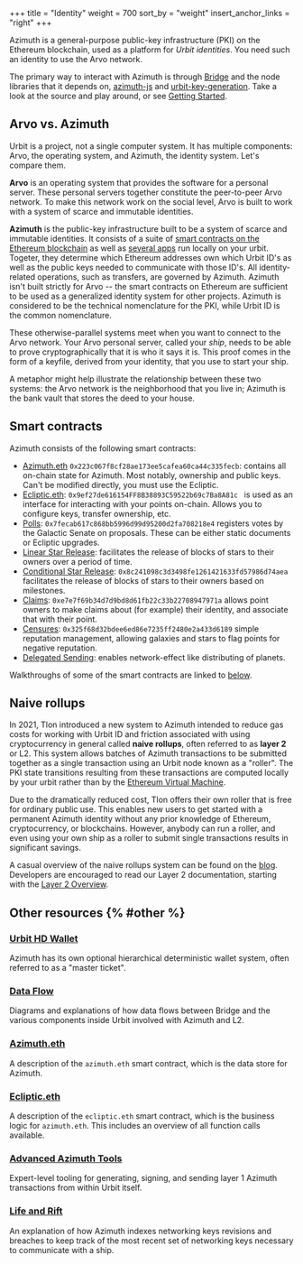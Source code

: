 +++
title = "Identity"
weight = 700
sort_by = "weight"
insert_anchor_links = "right"
+++

Azimuth is a general-purpose public-key infrastructure (PKI) on the Ethereum
blockchain, used as a platform for _Urbit identities_. You need such an identity
to use the Arvo network.

The primary way to interact with Azimuth is through
[Bridge](https://github.com/urbit/bridge) and the node libraries that it
depends on, [azimuth-js](https://github.com/urbit/azimuth-js) and
[urbit-key-generation](https://github.com/urbit/urbit-key-generation). Take a
look at the source and play around, or see [Getting
Started](https://urbit.org/getting-started).

## Arvo vs. Azimuth

Urbit is a project, not a single computer system. It has multiple components:
Arvo, the operating system, and Azimuth, the identity system. Let's compare
them.

**Arvo** is an operating system that provides the software for a personal
server. These personal servers together constitute the peer-to-peer Arvo
network. To make this network work on the social level, Arvo is built to work
with a system of scarce and immutable identities.

**Azimuth** is the public-key infrastructure built to be a system of scarce and
immutable identities. It consists of a suite of [smart contracts on the Ethereum
blockchain](https://github.com/urbit/azimuth) as well as [several
apps](/system/identity/concepts/flow) run locally on your urbit. Togeter, they determine
which Ethereum addresses own which Urbit ID's as well as the public keys needed
to communicate with those ID's. All identity-related operations, such as
transfers, are governed by Azimuth. Azimuth isn't built strictly for Arvo -- the
smart contracts on Ethereum are sufficient to be used as a generalized identity
system for other projects. Azimuth is considered to be the technical
nomenclature for the PKI, while Urbit ID is the common nomenclature.

These otherwise-parallel systems meet when you want to connect to the Arvo
network. Your Arvo personal server, called your _ship_, needs to be able to
prove cryptographically that it is who it says it is. This proof comes in the
form of a keyfile, derived from your identity, that you use to start your ship.

A metaphor might help illustrate the relationship between these two systems: the
Arvo network is the neighborhood that you live in; Azimuth is the bank vault
that stores the deed to your house.

## Smart contracts

Azimuth consists of the following smart contracts:

- [Azimuth.eth](https://etherscan.io/address/azimuth.eth)
  `0x223c067f8cf28ae173ee5cafea60ca44c335fecb`: contains all on-chain state for
  Azimuth. Most notably, ownership and public keys. Can't be modified directly,
  you must use the Ecliptic.
- [Ecliptic.eth](https://etherscan.io/address/ecliptic.eth):
  `0x9ef27de616154FF8B38893C59522b69c7Ba8A81c ` is used as an interface for
  interacting with your points on-chain. Allows you to configure keys, transfer
  ownership, etc.
- [Polls](https://etherscan.io/address/0x7fecab617c868bb5996d99d95200d2fa708218e4):
  `0x7fecab617c868bb5996d99d95200d2fa708218e4` registers votes by the Galactic
  Senate on proposals. These can be either static documents or Ecliptic
  upgrades.
- [Linear Star
  Release](https://etherscan.io/address/0x86cd9cd0992f04231751e3761de45cecea5d1801):
  facilitates the release of blocks of stars to their owners over a period of
  time.
- [Conditional Star
  Release](https://etherscan.io/address/0x8c241098c3d3498fe1261421633fd57986d74aea):
  `0x8c241098c3d3498fe1261421633fd57986d74aea` facilitates the release of
  blocks of stars to their owners based on milestones.
- [Claims](https://etherscan.io/address/0xe7e7f69b34d7d9bd8d61fb22c33b22708947971a):
  `0xe7e7f69b34d7d9bd8d61fb22c33b22708947971a` allows point owners to make
  claims about (for example) their identity, and associate that with their
  point.
- [Censures](https://etherscan.io/address/0x325f68d32bdee6ed86e7235ff2480e2a433d6189):
  `0x325f68d32bdee6ed86e7235ff2480e2a433d6189` simple reputation management,
  allowing galaxies and stars to flag points for negative reputation.
- [Delegated
  Sending](https://etherscan.io/address/0xf6b461fe1ad4bd2ce25b23fe0aff2ac19b3dfa76):
  enables network-effect like distributing of planets.

Walkthroughs of some of the smart contracts are linked to [below](#other).

## Naive rollups

In 2021, Tlon introduced a new system to Azimuth intended to reduce gas costs
for working with Urbit ID and friction associated with using cryptocurrency in
general called **naive rollups**, often referred to as **layer 2** or L2. This system
allows batches of Azimuth transactions to be submitted together as a single
transaction using an Urbit node known as a "roller". The PKI state transitions
resulting from these transactions are computed locally by your urbit rather than
by the [Ethereum Virtual Machine](https://ethereum.org/en/developers/docs/evm/).

Due to the dramatically reduced cost, Tlon offers their own roller that is free
for ordinary public use. This enables new users to get started with a permanent
Azimuth identity without any prior knowledge of Ethereum, cryptocurrency, or
blockchains. However, anybody can run a roller, and even using your own ship as
a roller to submit single transactions results in significant savings.

A casual overview of the naive rollups system can be found on the
[blog](https://urbit.org/blog/rollups). Developers are encouraged to read our Layer 2
documentation, starting with the [Layer 2 Overview](/system/identity/concepts/layer2).

## Other resources {% #other %}

### [Urbit HD Wallet](/system/identity/concepts/hd-wallet)

Azimuth has its own optional hierarchical deterministic wallet system, often
referred to as a "master ticket".

### [Data Flow](/system/identity/concepts/flow)

Diagrams and explanations of how data flows between Bridge and the various
components inside Urbit involved with Azimuth and L2.

### [Azimuth.eth](/system/identity-eth)

A description of the `azimuth.eth` smart contract, which is the data store for
Azimuth.

### [Ecliptic.eth](/system/identity/reference/ecliptic)

A description of the `ecliptic.eth` smart contract, which is the business logic
for `azimuth.eth`. This includes an overview of all function calls available.

### [Advanced Azimuth Tools](/system/identity/guides/advanced-azimuth-tools)

Expert-level tooling for generating, signing, and sending layer 1 Azimuth
transactions from within Urbit itself.

### [Life and Rift](/system/identity)

An explanation of how Azimuth indexes networking keys revisions and breaches to
keep track of the most recent set of networking keys necessary to communicate
with a ship.

